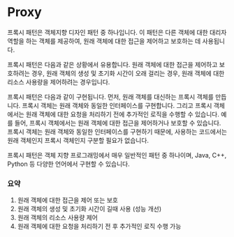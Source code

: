 # Proxy

프록시 패턴은 객체지향 디자인 패턴 중 하나입니다. 이 패턴은 다른 객체에 대한 대리자 역할을 하는 객체를 제공하여, 원래 객체에 대한 접근을 제어하고 보호하는 데 사용됩니다.

프록시 패턴은 다음과 같은 상황에서 유용합니다. 원래 객체에 대한 접근을 제어하고 보호하려는 경우, 원래 객체의 생성 및 초기화 시간이 오래 걸리는 경우, 원래 객체에 대한 리소스 사용량을 제어하려는 경우입니다.

프록시 패턴은 다음과 같이 구현됩니다. 먼저, 원래 객체를 대신하는 프록시 객체를 만듭니다. 프록시 객체는 원래 객체와 동일한 인터페이스를 구현합니다. 그리고 프록시 객체에서는 원래 객체에 대한 요청을 처리하기 전에 추가적인 로직을 수행할 수 있습니다. 예를 들어, 프록시 객체에서는 원래 객체에 대한 접근을 제어하거나 보호할 수 있습니다. 프록시 객체는 원래 객체와 동일한 인터페이스를 구현하기 때문에, 사용하는 코드에서는 원래 객체인지 프록시 객체인지 구분할 필요가 없습니다.

프록시 패턴은 객체 지향 프로그래밍에서 매우 일반적인 패턴 중 하나이며, Java, C++, Python 등 다양한 언어에서 구현할 수 있습니다.

### 요약
1. 원래 객체에 대한 접근을 제어 또는 보호
2. 원래 객체의 생성 및 초기화 시간이 길때 사용 (성능 개선)
3. 원래 객체의 리소스 사용량 제어
4. 원래 객체에 대한 요청을 처리하기 전 후 추가적인 로직 수행 가능